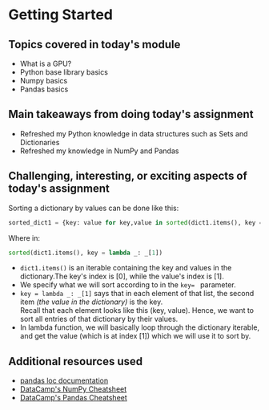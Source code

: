 # Getting Started

## Topics covered in today's module
* What is a GPU? 
* Python base library basics
* Numpy basics
* Pandas basics

## Main takeaways from doing today's assignment
- Refreshed my Python knowledge in data structures such as Sets and Dictionaries
- Refreshed my knowledge in NumPy and Pandas

## Challenging, interesting, or exciting aspects of today's assignment
Sorting a dictionary by values can be done like this:
```py
sorted_dict1 = {key: value for key,value in sorted(dict1.items(), key = lambda _: _[1])}
```

Where in: 
```py
sorted(dict1.items(), key = lambda _: _[1])
```
- ``dict1.items()`` is an iterable containing the key and values in the dictionary.The key's index is [0], while the value's index is [1].
- We specify what we will sort according to in the ``key= `` parameter.
- ``key = lambda _: _[1]`` says that in each element of that list, the second item _(the value in the dictionary)_ is the key.<br>Recall that each element looks like this (key, value). Hence, we want to sort all entries of that dictionary by their values. 
- In lambda function, we will basically loop through the dictionary iterable, and get the value (which is at index [1]) which we will use it to sort by.

## Additional resources used 
- [pandas loc documentation](https://pandas.pydata.org/docs/reference/api/pandas.DataFrame.loc.html)
- [DataCamp's NumPy Cheatsheet](http://datacamp-community-prod.s3.amazonaws.com/ba1fe95a-8b70-4d2f-95b0-bc954e9071b0)
- [DataCamp's Pandas Cheatsheet](http://datacamp-community-prod.s3.amazonaws.com/f04456d7-8e61-482f-9cc9-da6f7f25fc9b)
